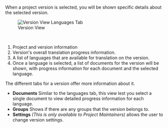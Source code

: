 When a project version is selected, you will be shown specific details about the selected version.

<figure>
<img alt="Version View Languages Tab" src="/images/version-view-languages.png" />
<figcaption>Version View</figcaption>
</figure>
<br>

1. Project and version information
2. Version's overall translation progress information.
3. A list of languages that are available for translation on the version.
4. Once a language is selected, a list of documents for the version will be shown, with progress information for each document and the selected language.

The different tabs for a version offer more information about it.

- **Documents** Similar to the languages tab, this view lest you select a single document to view detailed progress information for each language.
- **Groups** Shows if there are any groups that the version belongs to.
- **Settings** _(This is only available to Project Maintainers)_ allows the user to change version settings.